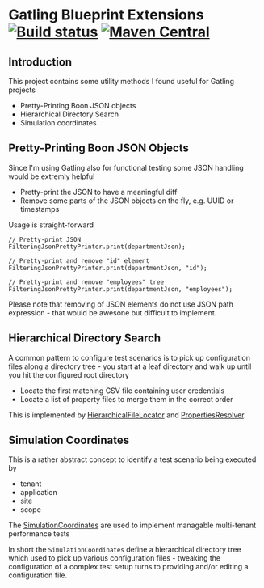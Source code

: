 Gatling Blueprint Extensions [![Build status](https://travis-ci.org/sgoeschl/gatling-blueprint-extensions.svg?branch=master)](https://travis-ci.org/sgoeschl/gatling-blueprint-extensions) [![Maven Central](https://maven-badges.herokuapp.com/maven-central/com.github.sgoeschl.gatling/gatling-blueprint-extensions/badge.svg)](http://search.maven.org/#search%7Cga%7C1%7Ca%3A%22gatling-blueprint-extensions%22)
=====

## Introduction

This project contains some utility methods I found useful for Gatling projects

* Pretty-Printing Boon JSON objects
* Hierarchical Directory Search
* Simulation coordinates


## Pretty-Printing Boon JSON Objects

Since I'm using Gatling also for functional testing some JSON handling would be extremly helpful

* Pretty-print the JSON to have a meaningful diff
* Remove some parts of the JSON objects on the fly, e.g. UUID or timestamps

Usage is straight-forward

```
// Pretty-print JSON
FilteringJsonPrettyPrinter.print(departmentJson);

// Pretty-print and remove "id" element
FilteringJsonPrettyPrinter.print(departmentJson, "id");

// Pretty-print and remove "employees" tree
FilteringJsonPrettyPrinter.print(departmentJson, "employees");
```

Please note that removing of JSON elements do not use JSON path expression - that would be awesone but difficult to implement.


## Hierarchical Directory Search

A common pattern to configure test scenarios is to pick up configuration files along a directory tree - you start at a leaf directory and walk up until you hit the configured root directory

* Locate the first matching CSV file containing user credentials
* Locate a list of property files to merge them in the correct order

This is implemented by [HierarchicalFileLocator](https://github.com/sgoeschl/gatling-blueprint-extensions/blob/master/src/main/java/org/github/sgoeschl/gatling/blueprint/extensions/file/HierarchicalFileLocator.java) and [PropertiesResolver](https://github.com/sgoeschl/gatling-blueprint-extensions/blob/master/src/main/java/org/github/sgoeschl/gatling/blueprint/extensions/file/HierarchicalFileLocator.java).


## Simulation Coordinates

This is a rather abstract concept to identify a test scenario being executed by

* tenant
* application
* site
* scope

The [SimulationCoordinates](https://github.com/sgoeschl/gatling-blueprint-extensions/blob/master/src/main/java/org/github/sgoeschl/gatling/blueprint/extensions/SimulationCoordinates.java) are used to implement managable multi-tenant performance tests

In short the `SimulationCoordinates` define a hierarchical directory tree which used to pick up various configuration files - tweaking the configuration of a complex test setup turns to providing and/or editing a configuration file.
